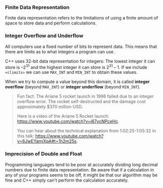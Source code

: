 <!-- # [Link to video.]() -->

### Finite Data Representation

Finite data representation refers to the limitations of using a finite amount of space to store data and perform calculations.

### Integer Overflow and Underflow

All computers use a fixed number of bits to represent data. This means that there are limits as to what integers a program can use.  

C++ uses 32-bit data representation for integers: The lowest integer it can store is –2<sup>31</sup> and the highest integer it can store is 2<sup>31</sup> – 1. If we include `<climits>` we can use `MAX_INT` and `MIN_INT` to obtain these values.

When we try to compute a value beyond this domain, it is called **integer overflow** (beyond `MAX_INT`) or **integer underflow** (beyond `MIN_INT`).

> Fun fact: The Ariane 5 rocket launch in 1996 failed due to an integer overflow error. The rocket self-destructed and the damage cost approximately $370 million USD.
>
> Here is a video of the Ariane 5 Rocket launch: https://www.youtube.com/watch?v=i67ycNPceHc.
>
> You can hear about the technical explanation from 1:02:25-1:05:32 in this talk: https://www.youtube.com/watch?v=6JwEYamjXpA#t=1h2m25s.

### Imprecision of Double and Float

Programming languages tend to be poor at accurately dividing long decimal numbers due to finite data representation. Be aware that if a calculation in any of your programs seems to be off, it might be that our algorithm may be fine and C++ simply can't perform the calculation accurately. 
